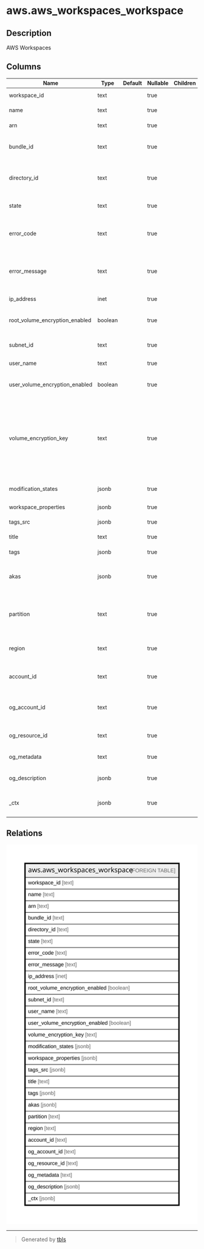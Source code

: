 # aws.aws_workspaces_workspace

## Description

AWS Workspaces

## Columns

| Name | Type | Default | Nullable | Children | Parents | Comment |
| ---- | ---- | ------- | -------- | -------- | ------- | ------- |
| workspace_id | text |  | true |  |  | The id of the WorkSpace. |
| name | text |  | true |  |  | The name of the WorkSpace. |
| arn | text |  | true |  |  | The arn of the WorkSpace. |
| bundle_id | text |  | true |  |  | The identifier of the bundle used to create the WorkSpace. |
| directory_id | text |  | true |  |  | The identifier of the AWS Directory Service directory for the WorkSpace. |
| state | text |  | true |  |  | The operational state of the WorkSpace. |
| error_code | text |  | true |  |  | The error code that is returned if the WorkSpace cannot be created. |
| error_message | text |  | true |  |  | The text of the error message that is returned if the WorkSpace cannot be created. |
| ip_address | inet |  | true |  |  | The IP address of the WorkSpace. |
| root_volume_encryption_enabled | boolean |  | true |  |  | Indicates whether the data stored on the root volume is encrypted. |
| subnet_id | text |  | true |  |  | The identifier of the subnet for the WorkSpace. |
| user_name | text |  | true |  |  | The user for the WorkSpace. |
| user_volume_encryption_enabled | boolean |  | true |  |  | Indicates whether the data stored on the user volume is encrypted. |
| volume_encryption_key | text |  | true |  |  | The symmetric AWS KMS customer master key (CMK) used to encrypt data stored on your WorkSpace. Amazon WorkSpaces does not support asymmetric CMKs. |
| modification_states | jsonb |  | true |  |  | The modification states of the WorkSpace. |
| workspace_properties | jsonb |  | true |  |  | The properties of the WorkSpace. |
| tags_src | jsonb |  | true |  |  | The list of tags for the WorkSpace. |
| title | text |  | true |  |  | Title of the resource. |
| tags | jsonb |  | true |  |  | A map of tags for the resource. |
| akas | jsonb |  | true |  |  | Array of globally unique identifier strings (also known as) for the resource. |
| partition | text |  | true |  |  | The AWS partition in which the resource is located (aws, aws-cn, or aws-us-gov). |
| region | text |  | true |  |  | The AWS Region in which the resource is located. |
| account_id | text |  | true |  |  | The AWS Account ID in which the resource is located. |
| og_account_id | text |  | true |  |  | The Platform Account ID in which the resource is located. |
| og_resource_id | text |  | true |  |  | The unique ID of the resource in opengovernance. |
| og_metadata | text |  | true |  |  | Platform Metadata of the AWS resource. |
| og_description | jsonb |  | true |  |  | The full model description of the resource |
| _ctx | jsonb |  | true |  |  | Steampipe context in JSON form, e.g. connection_name. |

## Relations

![er](aws.aws_workspaces_workspace.svg)

---

> Generated by [tbls](https://github.com/k1LoW/tbls)
